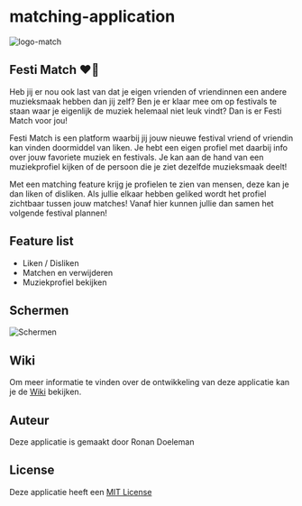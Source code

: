 # matching-application

![logo-match](https://user-images.githubusercontent.com/56078226/225392113-435a3d36-d16a-41fa-b722-f6d8f500fc28.png)

## Festi Match ❤️🎉

Heb jij er nou ook last van dat je eigen vrienden of vriendinnen een andere muzieksmaak hebben dan jij zelf? Ben je er klaar mee om op festivals te staan waar je eigenlijk de muziek helemaal niet leuk vindt? Dan is er Festi Match voor jou!

Festi Match is een platform waarbij jij jouw nieuwe festival vriend of vriendin kan vinden doormiddel van liken. Je hebt een eigen profiel met daarbij info over jouw favoriete muziek en festivals. Je kan aan de hand van een muziekprofiel kijken of de persoon die je ziet dezelfde muzieksmaak deelt!

Met een matching feature krijg je profielen te zien van mensen, deze kan je dan liken of disliken. Als jullie elkaar hebben geliked wordt het profiel zichtbaar tussen jouw matches! Vanaf hier kunnen jullie dan samen het volgende festival plannen!

## Feature list

- Liken / Disliken
- Matchen en verwijderen
- Muziekprofiel bekijken

## Schermen

![Schermen](https://user-images.githubusercontent.com/56078226/225396009-c81faeab-685b-43e3-a894-b528b3e9a071.png)

## Wiki

Om meer informatie te vinden over de ontwikkeling van deze applicatie kan je de [Wiki](https://github.com/RonanDoeleman/matching-application/wiki) bekijken.

## Auteur

Deze applicatie is gemaakt door Ronan Doeleman

## License

Deze applicatie heeft een [MIT License](https://github.com/RonanDoeleman/matching-application/blob/main/LICENSE) 


